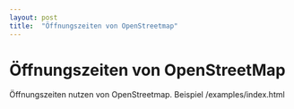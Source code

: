 ```yaml
---
layout: post
title:  "Öffnungszeiten von OpenStreetmap"
---
```


# Öffnungszeiten von OpenStreetMap

Öffnungszeiten nutzen von OpenStreetmap.
Beispiel /examples/index.html